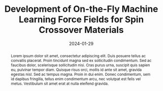 ---
title: "Development of On-the-Fly Machine Learning Force Fields for Spin Crossover Materials"
summary: Supervised by Prof. Ben Powell and Dr Carla Verdi
authors:
- admin
date: 2024-01-29
doi: ""

abstract: Lorem ipsum dolor sit amet, consectetur adipiscing elit. Duis posuere tellus ac convallis placerat. Proin tincidunt magna sed ex sollicitudin condimentum. Sed ac faucibus dolor, scelerisque sollicitudin nisi. Cras purus urna, suscipit quis sapien eu, pulvinar tempor diam. Quisque risus orci, mollis id ante sit amet, gravida egestas nisl. Sed ac tempus magna. Proin in dui enim. Donec condimentum, sem id dapibus fringilla, tellus enim condimentum arcu, nec volutpat est felis vel metus. Vestibulum sit amet erat at nulla eleifend gravida.

tags:
  - ML
  - AIMD
  - VASP
featured: false

image:
  caption: 'Image credit: Huiwen Tan'
  focal_point: ""
  preview_only: ture

projects: []

slides: ""
---